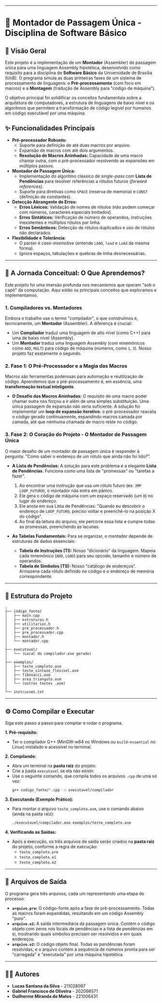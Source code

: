 -----

# 🚀 Montador de Passagem Única - Disciplina de Software Básico

## 📖 Visão Geral

Este projeto é a implementação de um **Montador** (Assembler) de passagem única para uma linguagem Assembly hipotética, desenvolvido como requisito para a disciplina de **Software Básico** da Universidade de Brasília (UnB). O programa simula as duas primeiras fases de um sistema de processamento de linguagens: o **Pré-processamento** (com foco em macros) e a **Montagem** (tradução de Assembly para "código de máquina").

O objetivo principal foi solidificar os conceitos fundamentais sobre a arquitetura de computadores, a estrutura de linguagens de baixo nível e os algoritmos que permitem a transformação de código legível por humanos em código executável por uma máquina.

## ✨ Funcionalidades Principais

  * **Pré-processador Robusto:**
      * Suporte para definição de até duas macros por arquivo.
      * Expansão de macros com até dois argumentos.
      * **Resolução de Macros Aninhadas:** Capacidade de uma macro chamar outra, com o pré-processador resolvendo as expansões em múltiplos passos.
  * **Montador de Passagem Única:**
      * Implementação do algoritmo clássico de *single-pass* com **Lista de Pendências** para resolver referências a rótulos futuros (*forward references*).
      * Suporte para diretivas como `SPACE` (reserva de memória) e `CONST` (definição de constantes).
  * **Detecção Abrangente de Erros:**
      * **Erros Léxicos:** Validação de nomes de rótulos (não podem começar com números, caracteres especiais limitados).
      * **Erros Sintáticos:** Verificação de número de operandos, instruções inexistentes e múltiplos rótulos por linha.
      * **Erros Semânticos:** Detecção de rótulos duplicados e uso de rótulos não declarados.
  * **Flexibilidade e Tolerância:**
      * O parser é *case-insensitive* (entende `LOAD`, `load` e `LoAd` da mesma forma).
      * Ignora espaços, tabulações e quebras de linha desnecessárias.

-----

## 🧠 A Jornada Conceitual: O Que Aprendemos?

Este projeto foi uma imersão profunda nos mecanismos que operam "sob o capô" da computação. Aqui estão os principais conceitos que exploramos e implementamos.

### 1\. Compiladores vs. Montadores

Embora o trabalho use o termo "compilador", o que construímos é, tecnicamente, um **Montador** (Assembler). A diferença é crucial:

  * Um **Compilador** traduz uma linguagem de alto nível (como C++) para uma de baixo nível (Assembly).
  * Um **Montador** traduz uma linguagem Assembly (com mnemônicos como `ADD`, `MULT`) para código de máquina (números, como `1`, `3`).
    Nosso projeto faz exatamente o segundo.

### 2\. Fase 1: O Pré-Processador e a Magia das Macros

Macros são ferramentas poderosas para automação e reutilização de código. Aprendemos que o pré-processamento é, em essência, uma **transformação textual inteligente**.

  * **O Desafio das Macros Aninhadas:** O requisito de uma macro poder chamar outra nos forçou a ir além de uma simples substituição. Uma única passagem de expansão não seria suficiente. A solução foi implementar um **loop de expansão iterativo**: o pré-processador reavalia o código gerado continuamente, expandindo macros camada por camada, até que nenhuma chamada de macro reste no código.

### 3\. Fase 2: O Coração do Projeto - O Montador de Passagem Única

O maior desafio de um montador de passagem única é responder à pergunta: "Como saber o endereço de um rótulo que ainda não foi lido?".

  * **A Lista de Pendências:** A solução para este problema é a elegante **Lista de Pendências**. Funciona como uma lista de "promessas" ou "tarefas a fazer".

    1.  Ao encontrar uma instrução que usa um rótulo futuro (ex: `JMP LOOP_FUTURO`), o montador não entra em pânico.
    2.  Ele gera o código de máquina com um espaço reservado (um `0`) no lugar do endereço.
    3.  Ele anota em sua Lista de Pendências: "Quando eu descobrir o endereço de `LOOP_FUTURO`, preciso voltar e preenchê-lo na posição X do código".
    4.  Ao final da leitura do arquivo, ele percorre essa lista e cumpre todas as promessas, preenchendo as lacunas.

  * **As Tabelas Fundamentais:** Para se organizar, o montador depende de estruturas de dados essenciais:

      * **Tabela de Instruções (TI):** Nosso "dicionário" da linguagem. Mapeia cada mnemônico (`ADD`, `LOAD`) para seu opcode, tamanho e número de operandos.
      * **Tabela de Símbolos (TS):** Nosso "catálogo de endereços". Armazena cada rótulo definido no código e o endereço de memória correspondente.

-----

## 📂 Estrutura do Projeto

```
.
├── codigo_fonte/
│   ├── main.cpp
│   ├── estruturas.h
│   ├── utilitarios.h
│   ├── pre_processador.h
│   ├── pre_processador.cpp
│   ├── montador.h
│   └── montador.cpp
│
├── executavel/
│   └── (Local do compilador.exe gerado)
│
├── exemplos/
│   ├── teste_completo.asm
│   ├── teste_sintaxe_flexivel.asm
│   ├── fibonacci.asm
│   ├── area_triangulo.asm
│   └── (outros testes .asm)
│
└── instrucoes.txt
```

-----

## ⚙️ Como Compilar e Executar

Siga este passo a passo para compilar e rodar o programa.

**1. Pré-requisito:**

  - Ter o compilador G++ (MinGW-w64 no Windows ou `build-essential` no Linux) instalado e acessível no terminal.

**2. Compilando:**

  - Abra um terminal na **pasta raiz** do projeto.
  - Crie a pasta `executavel` se ela não existir.
  - Use o seguinte comando, que compila todos os arquivos `.cpp` de uma só vez:
    ```bash
    g++ codigo_fonte/*.cpp -o executavel/compilador
    ```

**3. Executando (Exemplo Prático):**

  - Para montar o arquivo `teste_completo.asm`, use o comando abaixo (ainda na pasta raiz):
    ```bash
    ./executavel/compilador.exe exemplos/teste_completo.asm
    ```

**4. Verificando as Saídas:**

  - Após a execução, os três arquivos de saída serão criados na **pasta raiz** do projeto, conforme a regra de execução:
      - `teste_completo.pre`
      - `teste_completo.o1`
      - `teste_completo.o2`

-----

## 📜 Arquivos de Saída

O programa gera três arquivos, cada um representando uma etapa do processo:

  * **`arquivo.pre`:** O código-fonte após a fase de pré-processamento. Todas as macros foram expandidas, resultando em um código Assembly "puro".
  * **`arquivo.o1`:** A saída intermediária da passagem única. Contém o código objeto com zeros nos locais de pendências e a lista de pendências em si, mostrando quais símbolos precisam ser resolvidos e em quais endereços.
  * **`arquivo.o2`:** O código objeto final. Todas as pendências foram resolvidas, e o arquivo contém a sequência de números pronta para ser "carregada" e "executada" por uma máquina hipotética.

-----

## 👨‍💻 Autores

  * **Lucas Santana da Silva** - 211028097
  * **Gabriel Francisco de Oliveira** - 202066571
  * **Guilherme Miranda de Matos** - 221006431